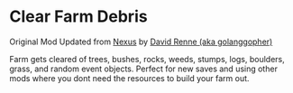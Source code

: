 # Clear Farm Debris

Original Mod Updated from [Nexus](https://www.nexusmods.com/stardewvalley/mods/26715) by [David Renne (aka golanggopher)](https://www.nexusmods.com/stardewvalley/users/168938363)

Farm gets cleared of trees, bushes, rocks, weeds, stumps, logs, boulders, grass, and random event objects. Perfect for new saves and using other mods where you dont need the resources to build your farm out.
